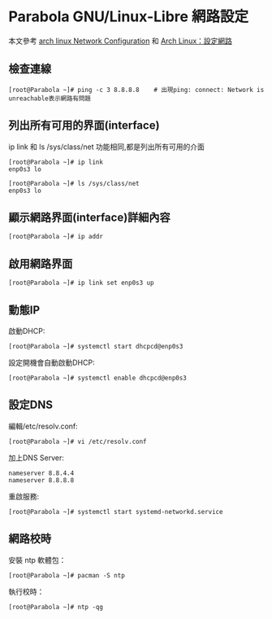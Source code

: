 Parabola GNU/Linux-Libre 網路設定
=======================
本文參考 [arch linux Network Configuration](https://wiki.archlinux.org/index.php/Network_configuration_(%E6%AD%A3%E9%AB%94%E4%B8%AD%E6%96%87)) 和 [Arch Linux：設定網路](http://www.wlintmp.net/2015/11/arch-linux.html)


檢查連線
----------

    [root@Parabola ~]# ping -c 3 8.8.8.8    # 出現ping: connect: Network is unreachable表示網路有問題

列出所有可用的界面(interface)
----------
ip link 和 ls /sys/class/net 功能相同,都是列出所有可用的介面

    [root@Parabola ~]# ip link
    enp0s3 lo

    [root@Parabola ~]# ls /sys/class/net
    enp0s3 lo

顯示網路界面(interface)詳細內容
----------
    [root@Parabola ~]# ip addr

啟用網路界面
----------
    [root@Parabola ~]# ip link set enp0s3 up

動態IP
----------
啟動DHCP:

    [root@Parabola ~]# systemctl start dhcpcd@enp0s3

設定開機會自動啟動DHCP:

    [root@Parabola ~]# systemctl enable dhcpcd@enp0s3

設定DNS
----------
編輯/etc/resolv.conf:

    [root@Parabola ~]# vi /etc/resolv.conf    

加上DNS Server:

    nameserver 8.8.4.4
    nameserver 8.8.8.8

重啟服務:

    [root@Parabola ~]# systemctl start systemd-networkd.service

網路校時
----------
安裝 ntp 軟體包：

    [root@Parabola ~]# pacman -S ntp 

執行校時：    

    [root@Parabola ~]# ntp -qg    
